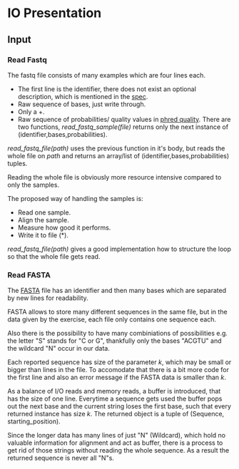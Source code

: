 # IO Presentation

## Input

### Read Fastq
The fastq file consists of many examples which are four lines each.
- The first line is the identifier, there does not exist an optional description, which is mentioned in the [spec](https://en.wikipedia.org/wiki/FASTQ_format).
- Raw sequence of bases, just write through.
- Only a +.
- Raw sequence of probabilities/ quality values in [phred quality](https://en.wikipedia.org/wiki/Phred_quality_score).
There are two functions, *read_fastq_sample(file)* returns only the next instance of (identifier,bases,probabilities).

*read_fastq_file(path)* uses the previous function in it's body, but reads the whole file on *path* and returns an array/list of (identifier,bases,probabilities) tuples.

Reading the whole file is obviously more resource intensive compared to only the samples.

The proposed way of handling the samples is:
- Read one sample.
- Align the sample.
- Measure how good it performs.
- Write it to file (\*).

*read_fastq_file(path)* gives a good implementation how to structure the loop so that the whole file gets read.

### Read FASTA
The [FASTA](https://en.wikipedia.org/wiki/FASTA_format) file has an identifier and then many bases which are separated by new lines for readability.

FASTA allows to store many different sequences in the same file, but in the data given by the exercise, each file only contains one sequence each.

Also there is the possibility to have many combiniations of possibilities e.g. the letter "S" stands for "C or G", thankfully only the bases "ACGTU" and the wildcard "N" occur in our data.

Each reported sequence has size of the parameter *k*, which may be small or bigger than lines in the file.
To accomodate that there is a bit more code for the first line and also an error message if the FASTA data is smaller than *k*.

As a balance of I/O reads and memory reads, a buffer is introduced, that has the size of one line. Everytime a sequence gets used the buffer pops out the next base and the current string loses the first base,
such that every returned instance has size *k*. The returned object is a tuple of (Sequence, starting_position).

Since the longer data has many lines of just "N" (Wildcard), which hold no valuable information for alignment and act as buffer, there is a process to get rid of those strings without reading the whole sequence.
As a result the returned sequence is never all "N"s.